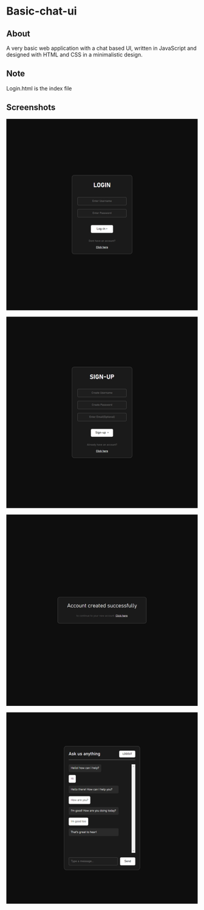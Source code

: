 # Basic-chat-ui

<h2>About</h2>
A very basic web application with a chat based UI, written in JavaScript and designed with HTML and CSS in a minimalistic design.

<h2>Note</h2>
Login.html is the index file

<h2>Screenshots</h2>
<p align = "center"><img src = "screenshots/Screenshot1.png"/></p>
<p align = "center"><img src = "screenshots/Screenshot2.png"/></p>
<p align = "center"><img src = "screenshots/Screenshot3.png"/></p>
<p align = "center"><img src = "screenshots/Screenshot4.png"/></p>
